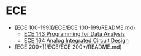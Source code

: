 # ECE

* [ECE 100-199](/ECE/ECE 100-199/README.md)
  * [ECE 143 Programming for Data Analysis](/ECE/ECE143.md)
  * [ECE 164 Analog Integrated Circuit Design](/ECE/ECE164.md)
* [ECE 200+](/ECE/ECE 200+/README.md)
